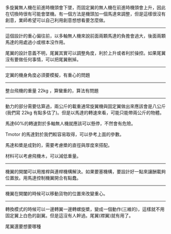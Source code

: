 多旋翼無人機在前進時機頭會下墜，而固定翼的無人機在前進時機頭會上升，因此在切換時很有可能會墜機。有一個方法是機頭加一個馬達來調整，但是這樣很沒有創意，業師希望可以自己利用創意想想看要怎麼做。

---

這個設計的重心偏往前，以多軸無人機來說前面兩顆馬達的負擔會過大，後面兩顆馬達的用處過小或根本沒作用。

尾翼的設計意義不明，尾翼其實可以調整角度，利於上升或者利於操控。如果尾翼沒有要做任何事情，可以把尾翼刪掉。

---

定翼的機身角度必須要模擬，有重心的問題

---

整台飛機的重量 22kg ，算蠻重的，算法有問題

---

動力的部分需要估算過，兩公斤的載重通常旋翼機與固定翼做出來應該會是八公斤(我們寫 22kg 有點多估了)。但是以馬達的轉速來看，可能只能帶兩公斤的物體。

馬達60%的轉速對於多軸無人機就應該可以懸停，不然會有危險。

Tmotor 的馬達對於我們較容易取得，可以參考上面的參數。

馬達和槳是成對的，需要考慮槳的直徑與厚度來搭配。

材料可以考慮飛機木，可以減低重量。

---

機翼的開闔可以用推桿與連桿機構解決。如果要塞機構，要設計好一點來讓酬載夠位置放。用馬達控制機翼開合有點蠢。

---

機翼在開闔的時候可以移動貨物的位置來改變重心。

---

轉換模式的時候可以一邊轉翼一邊轉螺旋槳，變成一個動作(三維的)，這樣就不用固定翼上白色的副翼。但是這沒有人幹過。尾翼(襟翼)就有用了。

尾翼還要想要哪種